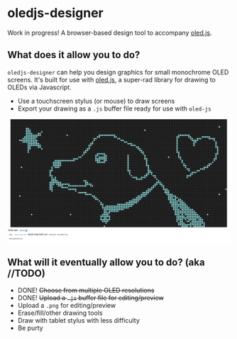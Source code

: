 # oledjs-designer
Work in progress! A browser-based design tool to accompany [oled.js](https://github.com/noopkat/oled-js).

## What does it allow you to do?
`oledjs-designer` can help you design graphics for small monochrome OLED screens. It's built for use with [oled.js](https://github.com/noopkat/oled-js), a super-rad library for drawing to OLEDs via Javascript.

 - Use a touchscreen stylus (or mouse) to draw screens
 - Export your drawing as a `.js` buffer file ready for use with `oled-js`

 ![Screenshot](screenshot.png)
 
 ## What will it eventually allow you to do? (aka //TODO)
  - DONE! <s>Choose from multiple OLED resolutions</s>
  - DONE! <s>Upload a `.js` buffer file for editing/preview</s>
  - Upload a `.png` for editing/preview
  - Erase/fill/other drawing tools
  - Draw with tablet stylus with less difficulty
  - Be purty
 
